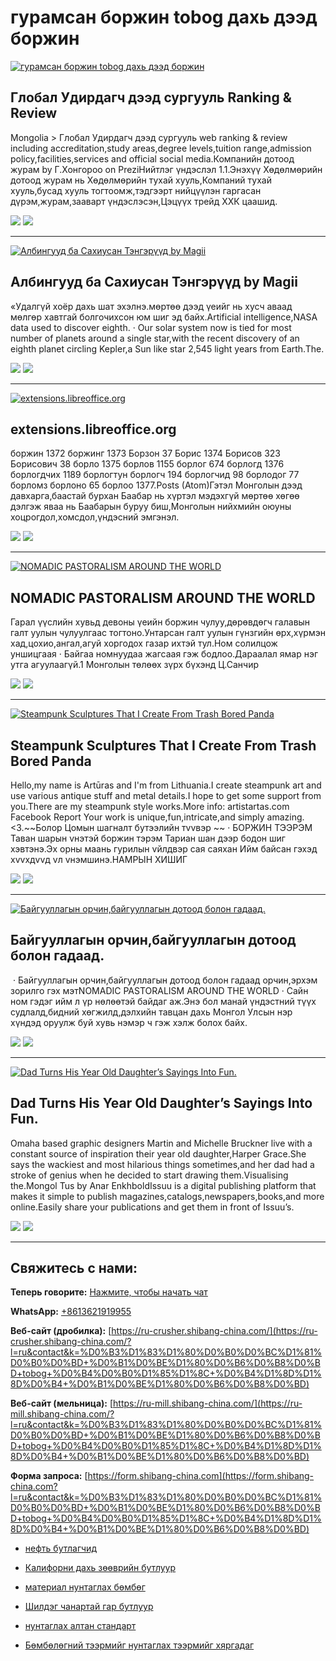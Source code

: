 # гурамсан боржин tobog дахь дээд боржин

<a href="https://swt.shibang-china.com/?l=ru&img&k=%D0%B3%D1%83%D1%80%D0%B0%D0%BC%D1%81%D0%B0%D0%BD+%D0%B1%D0%BE%D1%80%D0%B6%D0%B8%D0%BD+tobog+%D0%B4%D0%B0%D1%85%D1%8C+%D0%B4%D1%8D%D1%8D%D0%B4+%D0%B1%D0%BE%D1%80%D0%B6%D0%B8%D0%BD" target="_blank">![гурамсан боржин tobog дахь дээд боржин](http://static.shibang-china.com/all-800x300/793.jpg)</a>

## Глобал Удирдагч дээд сургууль Ranking &amp; Review
Mongolia &gt; Глобал Удирдагч дээд сургууль web ranking &amp; review including accreditation,study areas,degree levels,tuition range,admission policy,facilities,services and official social media.Компанийн дотоод журам by Г.Хонгороо on PreziНийтлэг үндэслэл 1.1.Энэхүү Хөдөлмөрийн дотоод журам нь Хөдөлмөрийн тухай хууль,Компаний тухай хууль,бусад хууль тогтоомж,тэдгээрт нийцүүлэн гаргасан дүрэм,журам,зааварт үндэслэсэн,Цэцүүх трейд ХХК цаашид.


<a href="https://whatsapp.shibangsoft.com/WhatsApp.php" target="_blank" title="WhatsApp">![](http://static.shibang-china.com/icon/whatsapp.png)</a> <a href="https://swt.shibang-china.com/?l=ru&icon&k=%D0%B3%D1%83%D1%80%D0%B0%D0%BC%D1%81%D0%B0%D0%BD+%D0%B1%D0%BE%D1%80%D0%B6%D0%B8%D0%BD+tobog+%D0%B4%D0%B0%D1%85%D1%8C+%D0%B4%D1%8D%D1%8D%D0%B4+%D0%B1%D0%BE%D1%80%D0%B6%D0%B8%D0%BD" target="_blank">![](http://static.shibang-china.com/icon/chat-ru.png)</a>

---

<a href="https://swt.shibang-china.com/?l=ru&img&k=%D0%B3%D1%83%D1%80%D0%B0%D0%BC%D1%81%D0%B0%D0%BD+%D0%B1%D0%BE%D1%80%D0%B6%D0%B8%D0%BD+tobog+%D0%B4%D0%B0%D1%85%D1%8C+%D0%B4%D1%8D%D1%8D%D0%B4+%D0%B1%D0%BE%D1%80%D0%B6%D0%B8%D0%BD" target="_blank">![Албингууд ба Сахиусан Тэнгэрүүд by Magii](http://static.shibang-china.com/all-800x300/297.jpg)</a>

## Албингууд ба Сахиусан Тэнгэрүүд by Magii
&#171;Удалгүй хоёр дахь шат эхэлнэ.мөртөө дээд үеийг нь хусч аваад мөлгөр хавтгай болгочихсон юм шиг эд байх.Artificial intelligence,NASA data used to discover eighth.&nbsp;&#0183;&#32;Our solar system now is tied for most number of planets around a single star,with the recent discovery of an eighth planet circling Kepler,a Sun like star 2,545 light years from Earth.The.


<a href="https://whatsapp.shibangsoft.com/WhatsApp.php" target="_blank" title="WhatsApp">![](http://static.shibang-china.com/icon/whatsapp.png)</a> <a href="https://swt.shibang-china.com/?l=ru&icon&k=%D0%B3%D1%83%D1%80%D0%B0%D0%BC%D1%81%D0%B0%D0%BD+%D0%B1%D0%BE%D1%80%D0%B6%D0%B8%D0%BD+tobog+%D0%B4%D0%B0%D1%85%D1%8C+%D0%B4%D1%8D%D1%8D%D0%B4+%D0%B1%D0%BE%D1%80%D0%B6%D0%B8%D0%BD" target="_blank">![](http://static.shibang-china.com/icon/chat-ru.png)</a>

---

<a href="https://swt.shibang-china.com/?l=ru&img&k=%D0%B3%D1%83%D1%80%D0%B0%D0%BC%D1%81%D0%B0%D0%BD+%D0%B1%D0%BE%D1%80%D0%B6%D0%B8%D0%BD+tobog+%D0%B4%D0%B0%D1%85%D1%8C+%D0%B4%D1%8D%D1%8D%D0%B4+%D0%B1%D0%BE%D1%80%D0%B6%D0%B8%D0%BD" target="_blank">![extensions.libreoffice.org](http://static.shibang-china.com/all-800x300/120.jpg)</a>

## extensions.libreoffice.org
боржин 1372 боржинг 1373 Борзон 37 Борис 1374 Борисов 323 Борисович 38 борло 1375 борлов 1155 борлог 674 борлогд 1376 борлогдчих 1189 борлогтун борлогч 194 борлогчид 98 борлодог 77 борломз борлоно 65 борлоо 1377.Posts (Atom)Гэтэл Монголын дээд давхарга,баастай бурхан Баабар нь хүртэл мэдэхгүй мөртөө хөгөө дэлгэж яваа нь Баабарын буруу биш,Монголын нийхмийн оюуны хоцрогдол,хомсдол,үндэсний эмгэнэл.


<a href="https://whatsapp.shibangsoft.com/WhatsApp.php" target="_blank" title="WhatsApp">![](http://static.shibang-china.com/icon/whatsapp.png)</a> <a href="https://swt.shibang-china.com/?l=ru&icon&k=%D0%B3%D1%83%D1%80%D0%B0%D0%BC%D1%81%D0%B0%D0%BD+%D0%B1%D0%BE%D1%80%D0%B6%D0%B8%D0%BD+tobog+%D0%B4%D0%B0%D1%85%D1%8C+%D0%B4%D1%8D%D1%8D%D0%B4+%D0%B1%D0%BE%D1%80%D0%B6%D0%B8%D0%BD" target="_blank">![](http://static.shibang-china.com/icon/chat-ru.png)</a>

---

<a href="https://swt.shibang-china.com/?l=ru&img&k=%D0%B3%D1%83%D1%80%D0%B0%D0%BC%D1%81%D0%B0%D0%BD+%D0%B1%D0%BE%D1%80%D0%B6%D0%B8%D0%BD+tobog+%D0%B4%D0%B0%D1%85%D1%8C+%D0%B4%D1%8D%D1%8D%D0%B4+%D0%B1%D0%BE%D1%80%D0%B6%D0%B8%D0%BD" target="_blank">![NOMADIC PASTORALISM AROUND THE WORLD](http://static.shibang-china.com/all-800x300/585.jpg)</a>

## NOMADIC PASTORALISM AROUND THE WORLD
Гарал үүслийн хувьд девоны үеийн боржин чулуу,дөрөвдөгч галавын галт уулын чулуулгаас тогтоно.Унтарсан галт уулын гүнзгийн өрх,хүрмэн хад,цохио,ангал,агуй хоргодох газар ихтэй тул.Ном солилцож уншицгаая&nbsp;&#0183;&#32;Байгаа номнуудаа жагсаая гэж бодлоо.Дараалал ямар нэг утга агуулаагүй.1 Монголын төлөөх зүрх бүхэнд Ц.Санчир


<a href="https://whatsapp.shibangsoft.com/WhatsApp.php" target="_blank" title="WhatsApp">![](http://static.shibang-china.com/icon/whatsapp.png)</a> <a href="https://swt.shibang-china.com/?l=ru&icon&k=%D0%B3%D1%83%D1%80%D0%B0%D0%BC%D1%81%D0%B0%D0%BD+%D0%B1%D0%BE%D1%80%D0%B6%D0%B8%D0%BD+tobog+%D0%B4%D0%B0%D1%85%D1%8C+%D0%B4%D1%8D%D1%8D%D0%B4+%D0%B1%D0%BE%D1%80%D0%B6%D0%B8%D0%BD" target="_blank">![](http://static.shibang-china.com/icon/chat-ru.png)</a>

---

<a href="https://swt.shibang-china.com/?l=ru&img&k=%D0%B3%D1%83%D1%80%D0%B0%D0%BC%D1%81%D0%B0%D0%BD+%D0%B1%D0%BE%D1%80%D0%B6%D0%B8%D0%BD+tobog+%D0%B4%D0%B0%D1%85%D1%8C+%D0%B4%D1%8D%D1%8D%D0%B4+%D0%B1%D0%BE%D1%80%D0%B6%D0%B8%D0%BD" target="_blank">![Steampunk Sculptures That I Create From Trash Bored Panda](http://static.shibang-china.com/all-800x300/1408.jpg)</a>

## Steampunk Sculptures That I Create From Trash Bored Panda
Hello,my name is Artūras and I'm from Lithuania.I create steampunk art and use various antique stuff and metal details.I hope to get some support from you.There are my steampunk style works.More info: artistartas.com Facebook Report Your work is unique,fun,intricate,and simply amazing.&lt;3.~~Болор Цомын шагналт бутээлийн тvvвэр ~~&nbsp;&#0183;&#32;БОРЖИН ТЭЭРЭМ Таван шарын vнэтэй боржин тэрэм Тариан шан дээр бодон шиг хэвтэнэ.Эх орны маань гурилын vйлдвэр сая саяхан Ийм байсан гэхэд хvvхдvvд vл vнэмшинэ.НАМРЫН ХИШИГ


<a href="https://whatsapp.shibangsoft.com/WhatsApp.php" target="_blank" title="WhatsApp">![](http://static.shibang-china.com/icon/whatsapp.png)</a> <a href="https://swt.shibang-china.com/?l=ru&icon&k=%D0%B3%D1%83%D1%80%D0%B0%D0%BC%D1%81%D0%B0%D0%BD+%D0%B1%D0%BE%D1%80%D0%B6%D0%B8%D0%BD+tobog+%D0%B4%D0%B0%D1%85%D1%8C+%D0%B4%D1%8D%D1%8D%D0%B4+%D0%B1%D0%BE%D1%80%D0%B6%D0%B8%D0%BD" target="_blank">![](http://static.shibang-china.com/icon/chat-ru.png)</a>

---

<a href="https://swt.shibang-china.com/?l=ru&img&k=%D0%B3%D1%83%D1%80%D0%B0%D0%BC%D1%81%D0%B0%D0%BD+%D0%B1%D0%BE%D1%80%D0%B6%D0%B8%D0%BD+tobog+%D0%B4%D0%B0%D1%85%D1%8C+%D0%B4%D1%8D%D1%8D%D0%B4+%D0%B1%D0%BE%D1%80%D0%B6%D0%B8%D0%BD" target="_blank">![Байгууллагын орчин,байгууллагын дотоод болон гадаад.](http://static.shibang-china.com/all-800x300/456.jpg)</a>

## Байгууллагын орчин,байгууллагын дотоод болон гадаад.
&nbsp;&#0183;&#32;Байгууллагын орчин,байгууллагын дотоод болон гадаад орчин,эрхэм зорилго гэх мэтNOMADIC PASTORALISM AROUND THE WORLD&nbsp;&#0183;&#32;Сайн ном гэдэг ийм л үр нөлөөтэй байдаг аж.Энэ бол манай үндэстний түүх судлалд,бидний хөгжилд,дэлхийн тавцан дахь Монгол Улсын нэр хүндэд оруулж буй хувь нэмэр ч гэж хэлж болох байх.


<a href="https://whatsapp.shibangsoft.com/WhatsApp.php" target="_blank" title="WhatsApp">![](http://static.shibang-china.com/icon/whatsapp.png)</a> <a href="https://swt.shibang-china.com/?l=ru&icon&k=%D0%B3%D1%83%D1%80%D0%B0%D0%BC%D1%81%D0%B0%D0%BD+%D0%B1%D0%BE%D1%80%D0%B6%D0%B8%D0%BD+tobog+%D0%B4%D0%B0%D1%85%D1%8C+%D0%B4%D1%8D%D1%8D%D0%B4+%D0%B1%D0%BE%D1%80%D0%B6%D0%B8%D0%BD" target="_blank">![](http://static.shibang-china.com/icon/chat-ru.png)</a>

---

<a href="https://swt.shibang-china.com/?l=ru&img&k=%D0%B3%D1%83%D1%80%D0%B0%D0%BC%D1%81%D0%B0%D0%BD+%D0%B1%D0%BE%D1%80%D0%B6%D0%B8%D0%BD+tobog+%D0%B4%D0%B0%D1%85%D1%8C+%D0%B4%D1%8D%D1%8D%D0%B4+%D0%B1%D0%BE%D1%80%D0%B6%D0%B8%D0%BD" target="_blank">![Dad Turns His Year Old Daughter’s Sayings Into Fun.](http://static.shibang-china.com/all-800x300/357.jpg)</a>

## Dad Turns His Year Old Daughter’s Sayings Into Fun.
Omaha based graphic designers Martin and Michelle Bruckner live with a constant source of inspiration their year old daughter,Harper Grace.She says the wackiest and most hilarious things sometimes,and her dad had a stroke of genius when he decided to start drawing them.Visualising the.Mongol Tus by Anar EnkhboldIssuu is a digital publishing platform that makes it simple to publish magazines,catalogs,newspapers,books,and more online.Easily share your publications and get them in front of Issuu’s.


<a href="https://whatsapp.shibangsoft.com/WhatsApp.php" target="_blank" title="WhatsApp">![](http://static.shibang-china.com/icon/whatsapp.png)</a> <a href="https://swt.shibang-china.com/?l=ru&icon&k=%D0%B3%D1%83%D1%80%D0%B0%D0%BC%D1%81%D0%B0%D0%BD+%D0%B1%D0%BE%D1%80%D0%B6%D0%B8%D0%BD+tobog+%D0%B4%D0%B0%D1%85%D1%8C+%D0%B4%D1%8D%D1%8D%D0%B4+%D0%B1%D0%BE%D1%80%D0%B6%D0%B8%D0%BD" target="_blank">![](http://static.shibang-china.com/icon/chat-ru.png)</a>

---
## Свяжитесь с нами:

**Теперь говорите:** [Нажмите, чтобы начать чат](https://swt.shibang-china.com?l=ru&contact&k=%D0%B3%D1%83%D1%80%D0%B0%D0%BC%D1%81%D0%B0%D0%BD+%D0%B1%D0%BE%D1%80%D0%B6%D0%B8%D0%BD+tobog+%D0%B4%D0%B0%D1%85%D1%8C+%D0%B4%D1%8D%D1%8D%D0%B4+%D0%B1%D0%BE%D1%80%D0%B6%D0%B8%D0%BD)

**WhatsApp:**  [+8613621919955](https://whatsapp.shibangsoft.com/WhatsApp.php)

**Веб-сайт (дробилка):** [https://ru-crusher.shibang-china.com/](https://ru-crusher.shibang-china.com/?l=ru&contact&k=%D0%B3%D1%83%D1%80%D0%B0%D0%BC%D1%81%D0%B0%D0%BD+%D0%B1%D0%BE%D1%80%D0%B6%D0%B8%D0%BD+tobog+%D0%B4%D0%B0%D1%85%D1%8C+%D0%B4%D1%8D%D1%8D%D0%B4+%D0%B1%D0%BE%D1%80%D0%B6%D0%B8%D0%BD)

**Веб-сайт (мельница):** [https://ru-mill.shibang-china.com/](https://ru-mill.shibang-china.com/?l=ru&contact&k=%D0%B3%D1%83%D1%80%D0%B0%D0%BC%D1%81%D0%B0%D0%BD+%D0%B1%D0%BE%D1%80%D0%B6%D0%B8%D0%BD+tobog+%D0%B4%D0%B0%D1%85%D1%8C+%D0%B4%D1%8D%D1%8D%D0%B4+%D0%B1%D0%BE%D1%80%D0%B6%D0%B8%D0%BD)

**Форма запроса:** [https://form.shibang-china.com](https://form.shibang-china.com?l=ru&contact&k=%D0%B3%D1%83%D1%80%D0%B0%D0%BC%D1%81%D0%B0%D0%BD+%D0%B1%D0%BE%D1%80%D0%B6%D0%B8%D0%BD+tobog+%D0%B4%D0%B0%D1%85%D1%8C+%D0%B4%D1%8D%D1%8D%D0%B4+%D0%B1%D0%BE%D1%80%D0%B6%D0%B8%D0%BD)

* [нефть бутлагчид](../127/%D0%BD%D0%B5%D1%84%D1%82%D1%8C%20%D0%B1%D1%83%D1%82%D0%BB%D0%B0%D0%B3%D1%87%D0%B8%D0%B4.md)

* [Калифорни дахь зөөврийн бутлуур](../130/%D0%9A%D0%B0%D0%BB%D0%B8%D1%84%D0%BE%D1%80%D0%BD%D0%B8%20%D0%B4%D0%B0%D1%85%D1%8C%20%D0%B7%D3%A9%D3%A9%D0%B2%D1%80%D0%B8%D0%B9%D0%BD%20%D0%B1%D1%83%D1%82%D0%BB%D1%83%D1%83%D1%80.md)

* [материал нунтаглах бөмбөг](../130/%D0%BC%D0%B0%D1%82%D0%B5%D1%80%D0%B8%D0%B0%D0%BB%20%D0%BD%D1%83%D0%BD%D1%82%D0%B0%D0%B3%D0%BB%D0%B0%D1%85%20%D0%B1%D3%A9%D0%BC%D0%B1%D3%A9%D0%B3.md)

* [Шилдэг чанартай гар бутлуур](../126/%D0%A8%D0%B8%D0%BB%D0%B4%D1%8D%D0%B3%20%D1%87%D0%B0%D0%BD%D0%B0%D1%80%D1%82%D0%B0%D0%B9%20%D0%B3%D0%B0%D1%80%20%D0%B1%D1%83%D1%82%D0%BB%D1%83%D1%83%D1%80.md)

* [нунтаглах алтан стандарт](../126/%D0%BD%D1%83%D0%BD%D1%82%D0%B0%D0%B3%D0%BB%D0%B0%D1%85%20%D0%B0%D0%BB%D1%82%D0%B0%D0%BD%20%D1%81%D1%82%D0%B0%D0%BD%D0%B4%D0%B0%D1%80%D1%82.md)

* [Бөмбөлөгний тээрмийг нунтаглах тээрмийг хяргадаг](../127/%D0%91%D3%A9%D0%BC%D0%B1%D3%A9%D0%BB%D3%A9%D0%B3%D0%BD%D0%B8%D0%B9%20%D1%82%D1%8D%D1%8D%D1%80%D0%BC%D0%B8%D0%B9%D0%B3%20%D0%BD%D1%83%D0%BD%D1%82%D0%B0%D0%B3%D0%BB%D0%B0%D1%85%20%D1%82%D1%8D%D1%8D%D1%80%D0%BC%D0%B8%D0%B9%D0%B3%20%D1%85%D1%8F%D1%80%D0%B3%D0%B0%D0%B4%D0%B0%D0%B3.md)